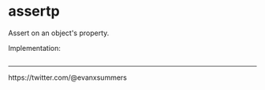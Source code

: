 # assertp

Assert on an object's property.

Implementation:
```javascript
```

<hr>
https://twitter.com/@evanxsummers
